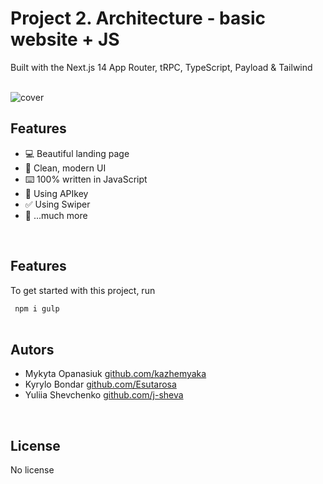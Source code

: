 # Project 2. Architecture - basic website + JS

<p>Built with the Next.js 14 App Router, tRPC, TypeScript, Payload & Tailwind</p>
<br>
<img src="images/cover/cover.png" alt="cover" />
<br>
<div>
  <h2>Features</h2>
  <ul>
    <li>💻 Beautiful landing page</li>
    <li>🌟 Clean, modern UI</li>
    <li>⌨️ 100% written in JavaScript</li>
    <li>🔑 Using APIkey</li>
    <li>✅ Using Swiper</li>
    <li>🎁 ...much more</li>
  </ul>
</div>
<br>
<div>
  <h2>Features</h2>
  <p>To get started with this project, run</p>
  <code> npm i gulp </code>
</div>
<br>
<div>
  <h2>Autors</h2>
  <ul>
    <li>
      Mykyta Opanasiuk
      <a href="https://github.com/kazhemyaka">github.com/kazhemyaka</a>
    </li>
    <li>
      Kyrylo Bondar
      <a href="https://github.com/Esutarosa">github.com/Esutarosa</a>
    </li>
    <li>
      Yuliia Shevchenko
      <a href="https://github.com/j-sheva">github.com/j-sheva</a>
    </li>
  </ul>
</div>
<br>
<div>
  <h2>License</h2>
  <p>No license</p>
</div>
